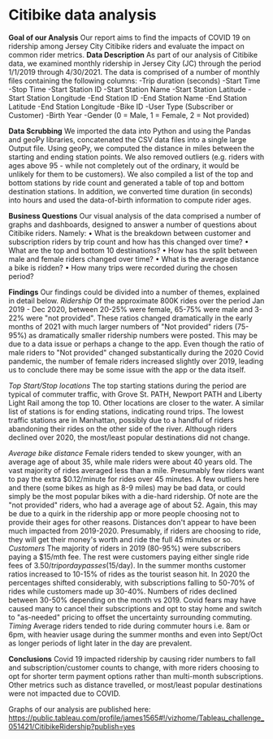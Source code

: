 
# Citibike data analysis

**Goal of our Analysis** 
Our report aims to find the impacts of COVID 19 on ridership among Jersey City Citibike riders and evaluate the impact on common rider metrics.
**Data Description** 
As part of our analysis of Citibike data, we examined monthly ridership in Jersey City (JC) through the period 1/1/2019 through 4/30/2021. The data is comprised of a number of monthly files containing the following columns: 
-Trip duration (seconds) 
-Start Time 
-Stop Time 
-Start Station ID 
-Start Station Name 
-Start Station Latitude 
-Start Station Longitude 
-End Station ID 
-End Station Name 
-End Station Latitude 
-End Station Longitude 
-Bike ID 
-User Type (Subscriber or Customer) 
-Birth Year 
-Gender (0 = Male, 1 = Female, 2 = Not provided)

**Data Scrubbing** 
We imported the data into Python and using the Pandas and geoPy libraries, concatenated the CSV data files into a single large Output file. Using geoPy, we computed the distance in miles between the starting and ending station points. We also removed outliers (e.g. riders with ages above 95 - while not completely out of the ordinary, it would be unlikely for them to be customers). We also compiled a list of the top and bottom stations by ride count and generated a table of top and bottom destination stations. In addition, we converted time duration (in seconds) into hours and used the data-of-birth information to compute rider ages.

**Business Questions** 
Our visual analysis of the data comprised a number of graphs and dashboards, designed to answer a number of questions about Citibike riders. Namely:
•	What is the breakdown between customer and subscription riders by trip count and how has this changed over time?
•	What are the top and bottom 10 destinations?
•	How has the split between male and female riders changed over time?
•	What is the average distance a bike is ridden?
•	How many trips were recorded during the chosen period?

**Findings** 
Our findings could be divided into a number of themes, explained in detail below.
*Ridership* 
Of the approximate 800K rides over the period Jan 2019 - Dec 2020, between 20-25% were female, 65-75% were male and 3-22% were "not provided". These ratios changed dramatically in the early months of 2021 with much larger numbers of "Not provided" riders (75-95%) as dramatically smaller ridership numbers were posted. This may be due to a data issue or perhaps a change to the app. Even though the ratio of male riders to "Not provided" changed substantically during the 2020 Covid pandemic, the number of female riders increased slightly over 2019, leading us to conclude there may be some issue with the app or the data itself.

*Top Start/Stop locations* 
The top starting stations during the period are typical of commuter traffic, with Grove St. PATH, Newport PATH and Liberty Light Rail among the top 10. Other locations are closer to the water. A similar list of stations is for ending stations, indicating round trips. The lowest traffic stations are in Manhattan, possibly due to a handful of riders abandoning their rides on the other side of the river. Although riders declined over 2020, the most/least popular destinations did not change.

*Average bike distance* 
Female riders tended to skew younger, with an average age of about 35, while male riders were about 40 years old. The vast majority of rides averaged less than a mile. Presumably few riders want to pay the extra $0.12/minute for rides over 45 minutes. A few outliers here and there (some bikes as high as 8-9 miles) may be bad data, or could simply be the most popular bikes with a die-hard ridership. Of note are the "not provided" riders, who had a average age of about 52. Again, this may be due to a quirk in the ridership app or more people choosing not to provide their ages for other reasons. Distances don't appear to have been much impacted from 2019-2020. Presumably, if riders are choosing to ride, they will get their money's worth and ride the full 45 minutes or so.
*Customers* 
The majority of riders in 2019 (80-95%) were subscribers paying a $15/mth fee. The rest were customers paying either single ride fees of $3.50/trip or day passes ($15/day). In the summer months customer ratios increased to 10-15% of rides as the tourist season hit. In 2020 the percentages shifted considerably, with subscriptions falling to 50-70% of rides while customers made up 30-40%. Numbers of rides declined between 30-50% depending on the month vs 2019. Covid fears may have caused many to cancel their subscriptions and opt to stay home and switch to "as-needed" pricing to offset the uncertainty surrounding commuting.
*Timing* 
Average riders tended to ride during commuter hours i.e. 8am or 6pm, with heavier usage during the summer months and even into Sept/Oct as longer periods of light later in the day are prevalent.

**Conclusions** 
Covid 19 impacted ridership by causing rider numbers to fall and subscription/customer counts to change, with more riders choosing to opt for shorter term payment options rather than multi-month subscriptions. Other metrics such as distance travelled, or most/least popular destinations were not impacted due to COVID.

Graphs of our analysis are published here: https://public.tableau.com/profile/james1565#!/vizhome/Tableau_challenge_051421/CitibikeRidership?publish=yes
